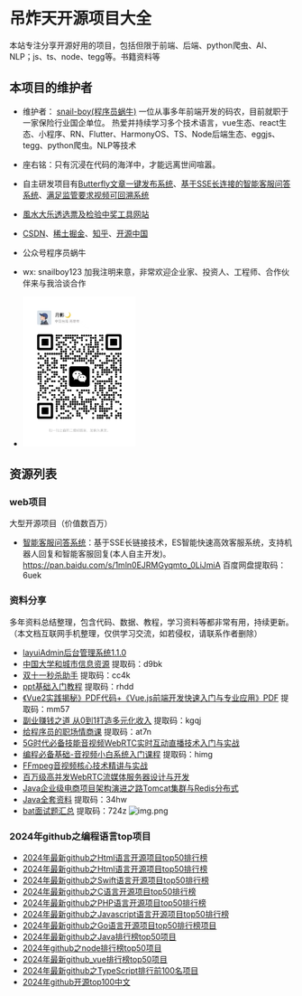 # 吊炸天开源项目大全
本站专注分享开源好用的项目，包括但限于前端、后端、python爬虫、AI、NLP；js、ts、node、tegg等。书籍资料等



## 本项目的维护者

- 维护者： [snail-boy(程序员蜗牛)](https://github.com/snail-boy) 一位从事多年前端开发的码农，目前就职于一家保险行业国企单位。 热爱并持续学习多个技术语言，vue生态、react生态、小程序、RN、Flutter、HarmonyOS、TS、Node后端生态、eggjs、tegg、python爬虫。NLP等技术
- 座右铭：只有沉浸在代码的海洋中，才能远离世间喧嚣。

- 自主研发项目有[Butterfly文章一键发布系统](https://www.butterfly.top)、[基于SSE长连接的智能客服问答系统](https://blog.csdn.net/websmallrabbit/article/details/137526410)、[满足监管要求视频可回溯系统](https://blog.csdn.net/websmallrabbit/article/details/136591175?ops_request_misc=%257B%2522request%255Fid%2522%253A%2522171283220816777224449603%2522%252C%2522scm%2522%253A%252220140713.130102334.pc%255Fblog.%2522%257D&request_id=171283220816777224449603&biz_id=0&utm_medium=distribute.pc_search_result.none-task-blog-2~blog~first_rank_ecpm_v1~rank_v31_ecpm-1-136591175-null-null.nonecase&utm_term=%E8%A7%86%E9%A2%91%E5%8F%AF%E5%9B%9E%E6%BA%AF&spm=1018.2226.3001.4450)
- [風水大乐透选票及检验中奖工具网站](https://www.webrabbit.top/dlt/index.html)

- [CSDN](https://blog.csdn.net/websmallrabbit)、[稀土掘金](https://juejin.cn/user/2189882895896013)、[知乎](https://zhuanlan.zhihu.com/p/691385482)、[开源中国](https://my.oschina.net/snailbody)

- 公众号程序员蜗牛
- wx: snailboy123 加我注明来意，非常欢迎企业家、投资人、工程师、合作伙伴来与我洽谈合作 
- <img src="./img/wx.jpg" width=200 />

## 资源列表

### web项目

大型开源项目（价值数百万）

*  [智能客服问答系统](https://pan.baidu.com/s/1mln0EJRMGyqmto_0LiJmiA)：基于SSE长链接技术，ES智能快速高效客服系统，支持机器人回复和智能客服回复(本人自主开发)。https://pan.baidu.com/s/1mln0EJRMGyqmto_0LiJmiA 百度网盘提取码：6uek

### 资料分享

多年资料总结整理，包含代码、数据、教程，学习资料等都非常有用，持续更新。（本文档互联网手机整理，仅供学习交流，如若侵权，请联系作者删除）
* [layuiAdmin后台管理系统1.1.0](https://pan.baidu.com/s/1TkLHV-UFIbrNjIvjCg33ww?pwd=5we8)
* [中国大学和城市信息资源](https://pan.baidu.com/s/11HtBN5uK7SFgSVhiKeA_sA) 提取码：d9bk
* [双十一秒杀助手](https://pan.baidu.com/s/1NNmdLoHzh1MNxpVhWyaipg) 提取码：cc4k
* [ppt基础入门教程](https://pan.baidu.com/s/1hUaFP5VtajHs9U9QJwQdYg) 提取码：rhdd
* [《Vue2实践揭秘》PDF代码+《Vue.js前端开发快速入门与专业应用》PDF](https://pan.baidu.com/s/1RnuVs9dPhHdPn_OVRD7qTw) 提取码：mm57
* [副业赚钱之道 从0到1打造多元化收入](https://pan.baidu.com/s/1nsJN6WJP61MNLcxclmr68A) 提取码：kgqj
* [给程序员的职场情商课](https://pan.baidu.com/s/1VSmJxo5Eyf68TdRnFbqk1w) 提取码：at7n
* [5G时代必备技能音视频WebRTC实时互动直播技术入门与实战](https://www.xiaocifang.com/i/HM6a084777arE)
* [编程必备基础-音视频小白系统入门课程](https://pan.baidu.com/s/1GUrg6cmLkZhjptzS5oKW2A) 提取码：himg
* [FFmpeg音视频核心技术精讲与实战](https://www.xiaocifang.com/i/RMf8182431MDc)
* [百万级高并发WebRTC流媒体服务器设计与开发](https://www.xiaocifang.com/i/DM4817f7e0BpJ)
* [Java企业级电商项目架构演进之路Tomcat集群与Redis分布式](https://www.xiaocifang.com/i/RMc75c65ad1jS)
* [Java全套资料](https://pan.baidu.com/s/13YPjnr42gyNKpXYpn9mX1A) 提取码：34hw
* [bat面试题汇总](https://pan.baidu.com/s/183bx2Xa3iNeiuYyU2stJMA)  提取码：724z  ![img.png](https://img-blog.csdnimg.cn/direct/2799ac0076544b1f9954b53b164711a4.png)


### 2024年github之编程语言top项目

*  [2024年最新github之Html语言开源项目top50排行榜](https://blog.csdn.net/websmallrabbit/article/details/137653990/)
*  [2024年最新github之Html语言开源项目top50排行榜](https://blog.csdn.net/websmallrabbit/article/details/137566485)
*  [2024年最新github之Swift语言开源项目top50排行榜](https://blog.csdn.net/websmallrabbit/article/details/137565768)
*  [2024年最新github之C语言开源项目top50排行榜](https://blog.csdn.net/websmallrabbit/article/details/137520659)
*  [2024年最新github之PHP语言开源项目top50排行榜](https://blog.csdn.net/websmallrabbit/article/details/137372037)
*  [2024年最新github之Javascript语言开源项目top50排行榜](https://blog.csdn.net/websmallrabbit/article/details/137296096)
*  [2024年最新github之Go语言开源项目top50排行榜项目](https://blog.csdn.net/websmallrabbit/article/details/137294760)
*  [2024年最新github之Java排行榜top50项目](https://blog.csdn.net/websmallrabbit/article/details/137202213)
*  [2024年github之node排行榜top50项目](https://blog.csdn.net/websmallrabbit/article/details/137197726)
*  [2024年最新github_vue排行榜top50项目](https://blog.csdn.net/websmallrabbit/article/details/137175330)
*  [2024年最新github之TypeScript排行前100名项目](https://blog.csdn.net/websmallrabbit/article/details/137173355)
*  [2024年github开源top100中文](https://blog.csdn.net/websmallrabbit/article/details/137158300)

